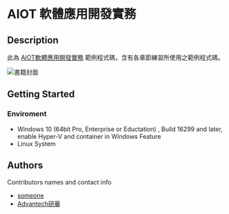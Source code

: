 # AIOT 軟體應用開發實務


## Description

此為 [AIOT軟體應用開發實務](www.google.com.tw) 範例程式碼，含有各章節練習所使用之範例程式碼。<br/>

![書籍封面](cover.jpg)


## Getting Started

### Enviroment

* Windows 10 (64bit Pro, Enterprise or Eductation) , Build 16299 and later, enable Hyper-V and container in Windows Feature
* Linux System


## Authors

Contributors names and contact info
 
* [someone](someone@mail)
* [Advantech研華](mailto:wise-paas.support@advantech.com.tw)
